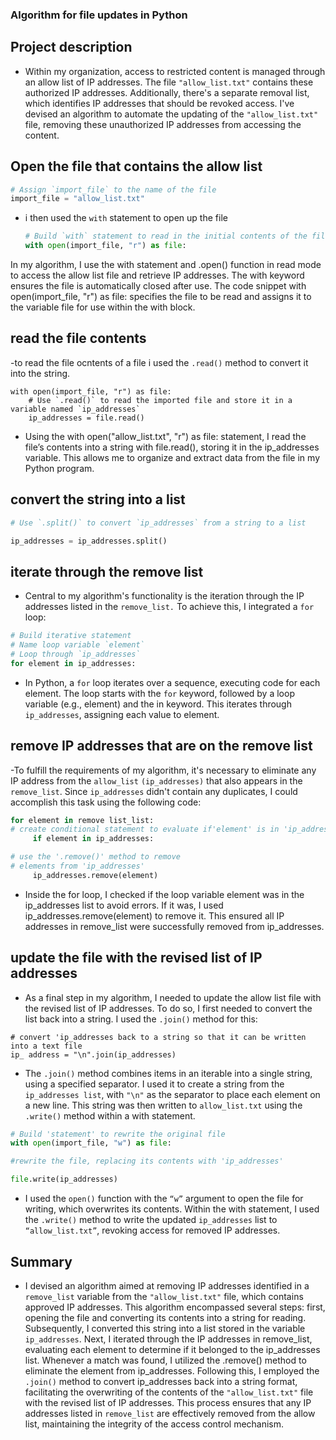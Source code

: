 ### Algorithm for file updates in Python

## Project description

- Within my organization, access to restricted content is managed through an allow list of IP addresses. The file `"allow_list.txt"` contains these authorized IP addresses. Additionally, there's a separate removal list, which identifies IP addresses that should be revoked access. I've devised an algorithm to automate the updating of the `"allow_list.txt"` file, removing these unauthorized IP addresses from accessing the content.

## Open the file that contains the allow list 

```python
# Assign `import_file` to the name of the file
import_file = "allow_list.txt"

```

- i then used the `with` statement to open up the file

  ```python
  # Build `with` statement to read in the initial contents of the file
  with open(import_file, "r") as file:

  ```

In my algorithm, I use the with statement and .open() function in read mode to access the allow list file and retrieve IP addresses. The with keyword ensures the file is automatically closed after use. The code snippet with open(import_file, "r") as file: specifies the file to be read and assigns it to the variable file for use within the with block.

## read the file contents
-to read the file ocntents of a file i used the `.read()` method to convert it into the string.

```pthyon
with open(import_file, "r") as file:
    # Use `.read()` to read the imported file and store it in a variable named `ip_addresses`
    ip_addresses = file.read()

```

- Using the with open("allow_list.txt", "r") as file: statement, I read the file’s contents into a string with file.read(), storing it in the ip_addresses variable. This allows me to organize and extract data from the file in my Python program.

## convert the string into a list 

```python
# Use `.split()` to convert `ip_addresses` from a string to a list

ip_addresses = ip_addresses.split()

```

## iterate through the remove list 

- Central to my algorithm's functionality is the iteration through the IP addresses listed in the `remove_list.` To achieve this, I integrated a `for` loop:

```python
# Build iterative statement
# Name loop variable `element`
# Loop through `ip_addresses`
for element in ip_addresses:

```

- In Python, a `for` loop iterates over a sequence, executing code for each element. The loop starts with the `for` keyword, followed by a loop variable (e.g., element) and the in keyword. This iterates through `ip_addresses`, assigning each value to element.

## remove IP addresses that are on the remove list 

-To fulfill the requirements of my algorithm, it's necessary to eliminate any IP address from the `allow_list` `(ip_addresses)` that also appears in the `remove_list`. Since `ip_addresses` didn't contain any duplicates, I could accomplish this task using the following code:

```python
for element in remove list_list:
# create conditional statement to evaluate if'element' is in 'ip_addresses'
     if element in ip_addresses:

# use the '.remove()' method to remove
# elements from 'ip_addresses'
     ip_addresses.remove(element)

```

- Inside the for loop, I checked if the loop variable element was in the ip_addresses list to avoid errors. If it was, I used ip_addresses.remove(element) to remove it. This ensured all IP addresses in remove_list were successfully removed from ip_addresses.

## update the file with the revised list of IP addresses

- As a final step in my algorithm, I needed to update the allow list file with the revised list of IP addresses. To do so, I first needed to convert the list back into a string. I used the `.join()` method for this:

```pyhton
# convert 'ip_addresses back to a string so that it can be written into a text file
ip_ address = "\n".join(ip_addresses)

```

- The `.join()` method combines items in an iterable into a single string, using a specified separator. I used it to create a string from the `ip_addresses list`, with `"\n"` as the separator to place each element on a new line. This string was then written to `allow_list.txt` using the `.write()` method within a with statement.

```python
# Build 'statement' to rewrite the original file
with open(import_file, "w") as file:

#rewrite the file, replacing its contents with 'ip_addresses'

file.write(ip_addresses)

```

- I used the `open()` function with the `“w”` argument to open the file for writing, which overwrites its contents. Within the with statement, I used the `.write()` method to write the updated `ip_addresses` list to `“allow_list.txt”`, revoking access for removed IP addresses.

## Summary

- I devised an algorithm aimed at removing IP addresses identified in a `remove_list` variable from the `"allow_list.txt"` file, which contains approved IP addresses. This algorithm encompassed several steps: first, opening the file and converting its contents into a string for reading. Subsequently, I converted this string into a list stored in the variable `ip_addresses`.
Next, I iterated through the IP addresses in remove_list, evaluating each element to determine if it belonged to the ip_addresses list. Whenever a match was found, I utilized the .remove() method to eliminate the element from ip_addresses. Following this, I employed the `.join()` method to convert ip_addresses back into a string format, facilitating the overwriting of the contents of the `"allow_list.txt"` file with the revised list of IP addresses.
This process ensures that any IP addresses listed in `remove_list` are effectively removed from the allow list, maintaining the integrity of the access control mechanism.




